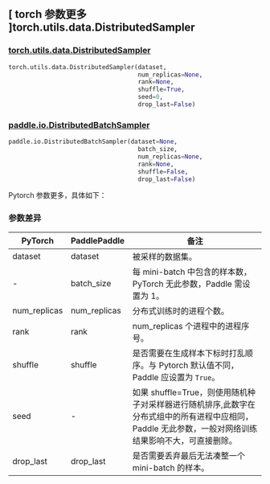 ## [ torch 参数更多 ]torch.utils.data.DistributedSampler
### [torch.utils.data.DistributedSampler](https://pytorch.org/docs/stable/data.html?highlight=distributedsampler#torch.utils.data.distributed.DistributedSampler)

```python
torch.utils.data.DistributedSampler(dataset,
                                    num_replicas=None,
                                    rank=None,
                                    shuffle=True,
                                    seed=0,
                                    drop_last=False)
```

### [paddle.io.DistributedBatchSampler](https://www.paddlepaddle.org.cn/documentation/docs/zh/develop/api/paddle/io/DistributedBatchSampler_cn.html#distributedbatchsampler)

```python
paddle.io.DistributedBatchSampler(dataset=None,
                                    batch_size,
                                    num_replicas=None,
                                    rank=None,
                                    shuffle=False,
                                    drop_last=False)
```

Pytorch 参数更多，具体如下：
### 参数差异
| PyTorch       | PaddlePaddle | 备注                                                   |
| ----- | ---------- | ---------- |
| dataset             | dataset   | 被采样的数据集。                   |
| -             | batch_size   | 每 mini-batch 中包含的样本数，PyTorch 无此参数，Paddle 需设置为 1。                   |
| num_replicas             | num_replicas   | 分布式训练时的进程个数。                   |
| rank             | rank   | num_replicas 个进程中的进程序号。                   |
| shuffle             | shuffle   | 是否需要在生成样本下标时打乱顺序。与 Pytorch 默认值不同， Paddle 应设置为 `True`。                    |
| seed          | -            | 如果 shuffle=True，则使用随机种子对采样器进行随机排序,此数字在分布式组中的所有进程中应相同，Paddle 无此参数，一般对网络训练结果影响不大，可直接删除。  |
| drop_last             | drop_last   | 是否需要丢弃最后无法凑整一个 mini-batch 的样本。                   |
